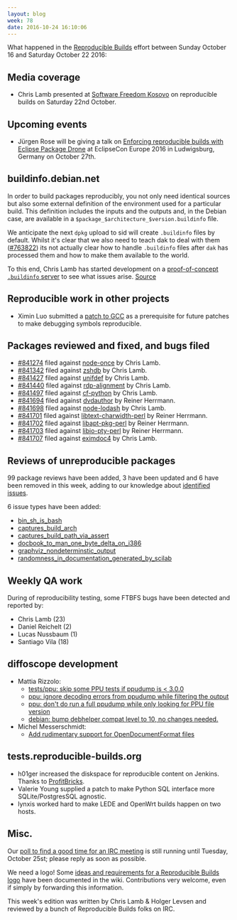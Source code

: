 ```yaml
---
layout: blog
week: 78
date: 2016-10-24 16:10:06
---
```


What happened in the [Reproducible
Builds](https://wiki.debian.org/ReproducibleBuilds) effort between Sunday October 16 and Saturday October 22 2016:

Media coverage
--------------

- Chris Lamb presented at [Software Freedom Kosovo](http://sfk.flossk.org/sfk16/) on reproducible builds on Saturday 22nd October.

Upcoming events
---------------

- Jürgen Rose will be giving a talk on [Enforcing reproducible builds with Eclipse Package Drone](https://www.eclipsecon.org/europe2016/session/enforcing-reproducible-builds-eclipse-package-drone) at EclipseCon Europe 2016 in Ludwigsburg, Germany on October 27th.

buildinfo.debian.net
--------------------

In order to build packages reproducibly, you not only need identical sources but also some external definition of the environment used for a particular build. This definition includes the inputs and the outputs and, in the Debian case, are available in a ``$package_$architecture_$version.buildinfo`` file.

We anticipate the next ``dpkg`` upload to sid will create ``.buildinfo`` files by default. Whilst it's clear that we also need to teach dak to deal with them ([#763822](https://bugs.debian.org/763822)) its not actually clear how to handle ``.buildinfo`` files after ``dak`` has processed them and how to make them available to the world.

To this end, Chris Lamb has started development on a [proof-of-concept ``.buildinfo`` server](https://buildinfo.debian.net/) to see what issues arise. [Source](https://github.com/lamby/buildinfo.debian.net)


Reproducible work in other projects
-----------------------------------

- Ximin Luo submitted a [patch to GCC](https://gcc.gnu.org/ml/gcc-patches/2016-10/msg01338.html) as a prerequisite for future patches to make debugging symbols reproducible.

Packages reviewed and fixed, and bugs filed
-------------------------------------------

* [#841274](https://bugs.debian.org/841274) filed against [node-once](https://tracker.debian.org/pkg/node-once) by Chris Lamb.
* [#841342](https://bugs.debian.org/841342) filed against [zshdb](https://tracker.debian.org/pkg/zshdb) by Chris Lamb.
* [#841427](https://bugs.debian.org/841427) filed against [unifdef](https://tracker.debian.org/pkg/unifdef) by Chris Lamb.
* [#841440](https://bugs.debian.org/841440) filed against [rdp-alignment](https://tracker.debian.org/pkg/rdp-alignment) by Chris Lamb.
* [#841497](https://bugs.debian.org/841497) filed against [cf-python](https://tracker.debian.org/pkg/cf-python) by Chris Lamb.
* [#841694](https://bugs.debian.org/841694) filed against [dvdauthor](https://tracker.debian.org/pkg/dvdauthor) by Reiner Herrmann.
* [#841698](https://bugs.debian.org/841698) filed against [node-lodash](https://tracker.debian.org/pkg/node-lodash) by Chris Lamb.
* [#841701](https://bugs.debian.org/841701) filed against [libtext-charwidth-perl](https://tracker.debian.org/pkg/libtext-charwidth-perl) by Reiner Herrmann.
* [#841702](https://bugs.debian.org/841702) filed against [libapt-pkg-perl](https://tracker.debian.org/pkg/libapt-pkg-perl) by Reiner Herrmann.
* [#841703](https://bugs.debian.org/841703) filed against [libio-pty-perl](https://tracker.debian.org/pkg/libio-pty-perl) by Reiner Herrmann.
* [#841707](https://bugs.debian.org/841707) filed against [eximdoc4](https://tracker.debian.org/pkg/eximdoc4) by Chris Lamb.

Reviews of unreproducible packages
----------------------------------

99 package reviews have been added, 3 have been updated and 6 have been removed in this week,
adding to our knowledge about [identified issues](https://tests.reproducible-builds.org/debian/index_issues.html).

6 issue types have been added:

- [bin\_sh\_is\_bash](https://anonscm.debian.org/git/reproducible/notes.git/commit/?id=ece60f7)
- [captures\_build\_arch](https://anonscm.debian.org/git/reproducible/notes.git/commit/?id=94c4798)
- [captures\_build\_path\_via\_assert](https://anonscm.debian.org/git/reproducible/notes.git/commit/?id=ea213c5)
- [docbook\_to\_man\_one\_byte\_delta\_on\_i386](https://anonscm.debian.org/git/reproducible/notes.git/commit/?id=b570955)
- [graphviz\_nondeterminstic\_output](https://anonscm.debian.org/git/reproducible/notes.git/commit/?id=0da7749)
- [randomness\_in\_documentation\_generated\_by\_scilab](https://anonscm.debian.org/git/reproducible/notes.git/commit/?id=d9fd481)

Weekly QA work
--------------

During of reproducibility testing, some FTBFS bugs have been detected and
reported by:

 - Chris Lamb (23)
 - Daniel Reichelt (2)
 - Lucas Nussbaum (1)
 - Santiago Vila (18)

diffoscope development
----------------------

- Mattia Rizzolo:
  - [tests/ppu: skip some PPU tests if ppudump is < 3.0.0](https://anonscm.debian.org/git/reproducible/diffoscope.git/commit/?id=b887c6b)
  - [ppu: ignore decoding errors from ppudump while filtering the output](https://anonscm.debian.org/git/reproducible/diffoscope.git/commit/?id=5e1d431)
  - [ppu: don't do run a full ppudump while only looking for PPU file version](https://anonscm.debian.org/git/reproducible/diffoscope.git/commit/?id=32b916d)
  - [debian: bump debhelper compat level to 10, no changes needed.](https://anonscm.debian.org/git/reproducible/diffoscope.git/commit/?id=ed3deee)
- Michel Messerschmidt:
  - [Add rudimentary support for OpenDocumentFormat files](https://anonscm.debian.org/git/reproducible/diffoscope.git/commit/?id=5ddf660)

tests.reproducible-builds.org
-----------------------

- h01ger increased the diskspace for reproducible content on Jenkins. Thanks to [ProfitBricks](https://www.profitbricks.com/).
- Valerie Young supplied a patch to make Python SQL interface more SQLite/PostgresSQL agnostic.
- lynxis worked hard to make LEDE and OpenWrt builds happen on two hosts.

Misc.
-----

Our [poll to find a good time for an IRC meeting](https://lists.alioth.debian.org/pipermail/reproducible-builds/Week-of-Mon-20161017/007298.html) is still running until Tuesday, October 25st; please reply as soon as possible.

We need a logo! Some [ideas and requirements for a Reproducible Builds logo](https://wiki.debian.org/ReproducibleBuilds/Logo) have been documented in the wiki. Contributions very welcome, even if simply by forwarding this information.

This week's edition was written by Chris Lamb & Holger Levsen and reviewed by a bunch of Reproducible Builds folks on IRC.
